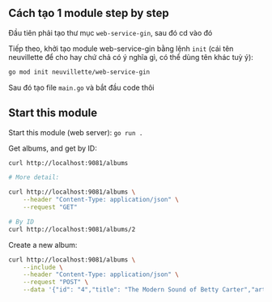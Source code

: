 ## Cách tạo 1 module step by step

Đầu tiên phải tạo thư mục `web-service-gin`, sau đó cd vào đó

Tiếp theo, khởi tạo module web-service-gin bằng lệnh `init` (cái tên neuvillette để cho hay chứ chả có ý nghĩa gì, có thể dùng tên khác tuỳ ý):

```bash
go mod init neuvillette/web-service-gin
```

Sau đó tạo file `main.go` và bắt đầu code thôi

## Start this module

Start this module (web server): `go run .`

Get albums, and get by ID:

```bash
curl http://localhost:9081/albums

# More detail:

curl http://localhost:9081/albums \
    --header "Content-Type: application/json" \
    --request "GET"

# By ID
curl http://localhost:9081/albums/2
```

Create a new album:

```bash
curl http://localhost:9081/albums \
    --include \
    --header "Content-Type: application/json" \
    --request "POST" \
    --data '{"id": "4","title": "The Modern Sound of Betty Carter","artist": "Betty Carter","price": 49.99}'
```
